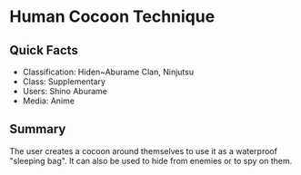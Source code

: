 # Human Cocoon Technique

## Quick Facts
- Classification: Hiden~Aburame Clan, Ninjutsu
- Class: Supplementary
- Users: Shino Aburame
- Media: Anime

## Summary
The user creates a cocoon around themselves to use it as a waterproof "sleeping bag". It can also be used to hide from enemies or to spy on them.
